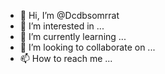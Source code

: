 - 👋 Hi, I’m @Dcdbsomrrat
- 👀 I’m interested in ...
- 🌱 I’m currently learning ...
- 💞️ I’m looking to collaborate on ...
- 📫 How to reach me ...

<!---
Dcdbsomrrat/Dcdbsomrrat is a ✨ special ✨ repository because its `README.md` (this file) appears on your GitHub profile.
You can click the Preview link to take a look at your changes.
--->
